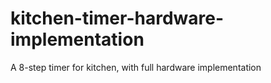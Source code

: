# kitchen-timer-hardware-implementation
A 8-step timer for kitchen, with full hardware implementation
